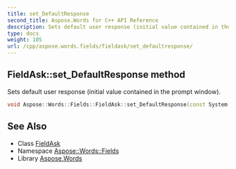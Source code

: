 ```yaml
---
title: set_DefaultResponse
second_title: Aspose.Words for C++ API Reference
description: Sets default user response (initial value contained in the prompt window).
type: docs
weight: 105
url: /cpp/aspose.words.fields/fieldask/set_defaultresponse/
---
```

## FieldAsk::set_DefaultResponse method


Sets default user response (initial value contained in the prompt window).

```cpp
void Aspose::Words::Fields::FieldAsk::set_DefaultResponse(const System::String &value)
```

## See Also

* Class [FieldAsk](../)
* Namespace [Aspose::Words::Fields](../../)
* Library [Aspose.Words](../../../)
